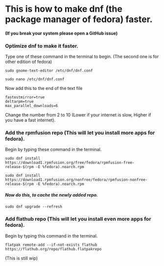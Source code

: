# This is how to make dnf (the package manager of fedora) faster.

#### (If you break your system please open a GitHub issue)

### Optimize dnf to make it faster.
Type one of these command in the terminal to begin. (The second one is for other edition of fedora)
```
sudo gnome-text-editor /etc/dnf/dnf.conf
```
```
sudo nano /etc/dnf/dnf.conf
```
Now add this to the end of the text file
```
fastestmirror=true
deltarpm=true
max_parallel_downloads=6
```
Change the number from 2 to 10 (Lower if your internet is slow, Higher if you have a fast internet).

### Add the rpmfusion repo (This will let you install more apps for fedora). 
Begin by typing these command in the terminal.
```
sudo dnf install https://download1.rpmfusion.org/free/fedora/rpmfusion-free-release-$(rpm -E %fedora).noarch.rpm

sudo dnf install https://download1.rpmfusion.org/nonfree/fedora/rpmfusion-nonfree-release-$(rpm -E %fedora).noarch.rpm
```
##### Now do this, to cache the newly added repo.
```
sudo dnf upgrade --refresh
```
### Add flathub repo (This will let you install even more apps for fedora).
Begin by typing this command in the terminal.
```
flatpak remote-add --if-not-exists flathub https://flathub.org/repo/flathub.flatpakrepo
```

(This is still wip)
